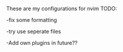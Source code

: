 These are my configurations for nvim
TODO:

-fix some formatting

-try use seperate files

-Add own plugins in future??
